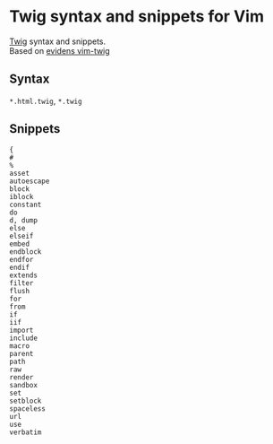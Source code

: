 # Twig syntax and snippets for Vim

[Twig](https://twig.symfony.com/) syntax and snippets.  
Based on [evidens vim-twig](https://github.com/evidens/vim-twig)

## Syntax

`*.html.twig`, `*.twig`

## Snippets

```
{
#
%
asset
autoescape
block
iblock
constant
do
d, dump
else
elseif
embed
endblock
endfor
endif
extends
filter
flush
for
from
if
iif
import
include
macro
parent
path
raw
render
sandbox
set
setblock
spaceless
url
use
verbatim
```
